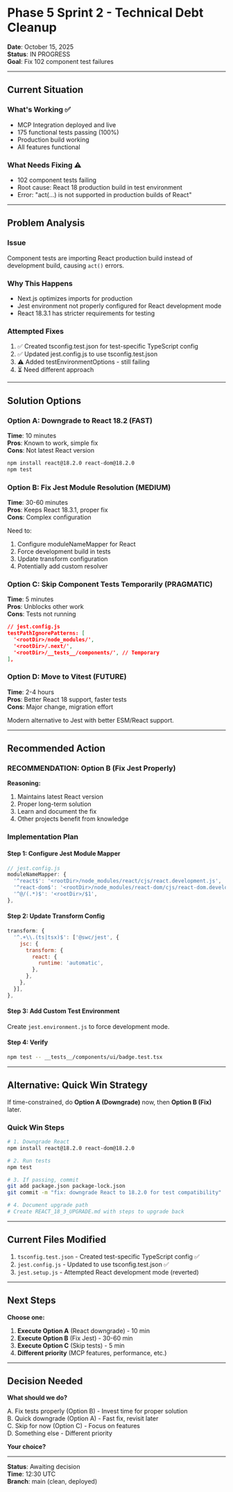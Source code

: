 # Phase 5 Sprint 2 - Technical Debt Cleanup

**Date**: October 15, 2025  
**Status**: IN PROGRESS  
**Goal**: Fix 102 component test failures

---

## Current Situation

### What's Working ✅
- MCP Integration deployed and live
- 175 functional tests passing (100%)
- Production build working
- All features functional

### What Needs Fixing ⚠️
- 102 component tests failing
- Root cause: React 18 production build in test environment
- Error: "act(...) is not supported in production builds of React"

---

## Problem Analysis

### Issue
Component tests are importing React production build instead of development build, causing `act()` errors.

### Why This Happens
- Next.js optimizes imports for production
- Jest environment not properly configured for React development mode
- React 18.3.1 has stricter requirements for testing

### Attempted Fixes
1. ✅ Created tsconfig.test.json for test-specific TypeScript config
2. ✅ Updated jest.config.js to use tsconfig.test.json
3. ⚠️ Added testEnvironmentOptions - still failing
4. ⏳ Need different approach

---

## Solution Options

### Option A: Downgrade to React 18.2 (FAST)
**Time**: 10 minutes  
**Pros**: Known to work, simple fix  
**Cons**: Not latest React version  

```bash
npm install react@18.2.0 react-dom@18.2.0
npm test
```

### Option B: Fix Jest Module Resolution (MEDIUM)
**Time**: 30-60 minutes  
**Pros**: Keeps React 18.3.1, proper fix  
**Cons**: Complex configuration  

Need to:
1. Configure moduleNameMapper for React
2. Force development build in tests
3. Update transform configuration
4. Potentially add custom resolver

### Option C: Skip Component Tests Temporarily (PRAGMATIC)
**Time**: 5 minutes  
**Pros**: Unblocks other work  
**Cons**: Tests not running  

```json
// jest.config.js
testPathIgnorePatterns: [
  '<rootDir>/node_modules/',
  '<rootDir>/.next/',
  '<rootDir>/__tests__/components/', // Temporary
],
```

### Option D: Move to Vitest (FUTURE)
**Time**: 2-4 hours  
**Pros**: Better React 18 support, faster tests  
**Cons**: Major change, migration effort  

Modern alternative to Jest with better ESM/React support.

---

## Recommended Action

### RECOMMENDATION: Option B (Fix Jest Properly)

**Reasoning:**
1. Maintains latest React version
2. Proper long-term solution
3. Learn and document the fix
4. Other projects benefit from knowledge

### Implementation Plan

#### Step 1: Configure Jest Module Mapper
```javascript
// jest.config.js
moduleNameMapper: {
  '^react$': '<rootDir>/node_modules/react/cjs/react.development.js',
  '^react-dom$': '<rootDir>/node_modules/react-dom/cjs/react-dom.development.js',
  '^@/(.*)$': '<rootDir>/$1',
},
```

#### Step 2: Update Transform Config
```javascript
transform: {
  '^.+\\.(ts|tsx)$': ['@swc/jest', {
    jsc: {
      transform: {
        react: {
          runtime: 'automatic',
        },
      },
    },
  }],
},
```

#### Step 3: Add Custom Test Environment
Create `jest.environment.js` to force development mode.

#### Step 4: Verify
```bash
npm test -- __tests__/components/ui/badge.test.tsx
```

---

## Alternative: Quick Win Strategy

If time-constrained, do **Option A (Downgrade)** now, then **Option B (Fix)** later.

### Quick Win Steps
```bash
# 1. Downgrade React
npm install react@18.2.0 react-dom@18.2.0

# 2. Run tests
npm test

# 3. If passing, commit
git add package.json package-lock.json
git commit -m "fix: downgrade React to 18.2.0 for test compatibility"

# 4. Document upgrade path
# Create REACT_18_3_UPGRADE.md with steps to upgrade back
```

---

## Current Files Modified

1. `tsconfig.test.json` - Created test-specific TypeScript config ✅
2. `jest.config.js` - Updated to use tsconfig.test.json ✅
3. `jest.setup.js` - Attempted React development mode (reverted)

---

## Next Steps

**Choose one:**

1. **Execute Option A** (React downgrade) - 10 min
2. **Execute Option B** (Fix Jest) - 30-60 min
3. **Execute Option C** (Skip tests) - 5 min
4. **Different priority** (MCP features, performance, etc.)

---

## Decision Needed

**What should we do?**

A. Fix tests properly (Option B) - Invest time for proper solution  
B. Quick downgrade (Option A) - Fast fix, revisit later  
C. Skip for now (Option C) - Focus on features  
D. Something else - Different priority

**Your choice?**

---

**Status**: Awaiting decision  
**Time**: 12:30 UTC  
**Branch**: main (clean, deployed)
